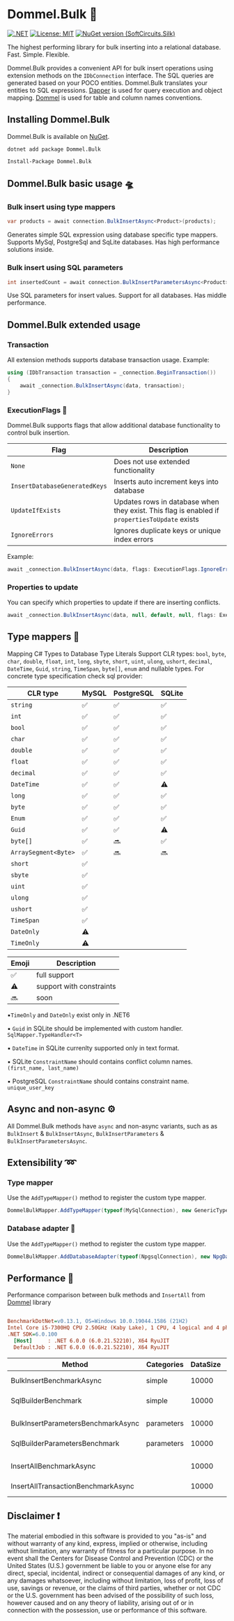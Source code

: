 # Dommel.Bulk 🚢

[![.NET](https://github.com/MMaximus111/Dommel.Bulk/actions/workflows/dotnet.yml/badge.svg?branch=main)](https://github.com/MMaximus111/Dommel.Bulk/actions/workflows/dotnet.yml)
[![License: MIT](https://img.shields.io/badge/License-MIT-purple.svg)](https://opensource.org/licenses/MIT)
[![NuGet version (SoftCircuits.Silk)](https://img.shields.io/nuget/v/Dommel.Bulk?color=blue&style=plastic?logoHeight=45)](https://www.nuget.org/packages/Dommel.Bulk)

The highest performing library for bulk inserting into a relational database.
Fast. Simple. Flexible.

Dommel.Bulk provides a convenient API for bulk insert operations using extension methods on the `IDbConnection` interface. The SQL queries are generated based on your POCO entities. Dommel.Bulk translates your entities to SQL expressions. [Dapper](https://github.com/StackExchange/Dapper) is used for query execution and object mapping. [Dommel](https://github.com/henkmollema/Dommel) is used for table and column names conventions.

## Installing Dommel.Bulk

Dommel.Bulk is available on [NuGet](https://www.nuget.org/packages/Dommel.Bulk).

```
dotnet add package Dommel.Bulk

Install-Package Dommel.Bulk
```

## Dommel.Bulk basic usage 🛸

### Bulk insert using type mappers
```cs
var products = await connection.BulkInsertAsync<Product>(products);
```
Generates simple SQL expression using database specific type mappers. Supports MySql, PostgreSql and SqLite databases. Has high performance solutions inside.

### Bulk insert using SQL parameters
```cs
int insertedCount = await connection.BulkInsertParametersAsync<Product>(products);
```
Use SQL parameters for insert values. Support for all databases. Has middle performance.

## Dommel.Bulk extended usage

### Transaction
All extension methods supports database transaction usage. Example:
```csharp
using (IDbTransaction transaction = _connection.BeginTransaction())
{
    await _connection.BulkInsertAsync(data, transaction);
}
```
### ExecutionFlags 🚩
Dommel.Bulk supports flags that allow additional database functionality to control bulk insertion.

| Flag | Description                         |
|------|-------------------------------------|
| `None`   | Does not use extended functionality |
| `InsertDatabaseGeneratedKeys` | Inserts auto increment keys into database |
| `UpdateIfExists` | Updates rows in database when they exist. This flag is enabled if `propertiesToUpdate` exists |
| `IgnoreErrors` | Ignores duplicate keys or unique index errors |

Example:
```csharp
await _connection.BulkInsertAsync(data, flags: ExecutionFlags.IgnoreErrors);
```
### Properties to update
You can specify which properties to update if there are inserting conflicts.
```csharp
await _connection.BulkInsertAsync(data, null, default, null, flags: ExecutionFlags.IgnoreErrors, nameof(Person.FirstName), nameof(Person.LastName));
```

## Type mappers 🗿
Mapping C# Types to Database Type Literals
Support CLR types: `bool`, `byte`, `char`, `double`, `float`, `int`, `long`, `sbyte`, `short`, `uint`, `ulong`, `ushort`, `decimal`, `DateTime`, `Guid`, `string`, `TimeSpan`, `byte[]`, `enum` and nullable types. For concrete type specification check sql provider:

|  CLR type  | MySQL | PostgreSQL | SQLite | 
|------------|-------|------------|--------|
| `string`   |✅|✅|✅|
| `int`   |✅|✅|✅|
| `bool`   |✅|✅|✅|
| `char`   |✅|✅|✅|
| `double`   |✅|✅|✅|
| `float`   |✅|✅|✅|
| `decimal`   |✅|✅|✅|
| `DateTime`   |✅|✅|⚠️|
| `long`   |✅|✅|✅|
| `byte`   |✅|✅|✅|
| `Enum`   |✅|✅|✅|
| `Guid`   |✅|✅|⚠️|
| `byte[]`   |✅|🔜|✅|
| `ArraySegment<Byte>`   |✅|🔜|🔜|
|`short`   |✅|||
|`sbyte`   |✅|||
|`uint`   |✅|||
|`ulong`   |✅|||
|`ushort`   |✅|||
|`TimeSpan`   |✅|||
|`DateOnly`   |⚠️|||
|`TimeOnly`   |⚠️|||


|Emoji|Description| 
|------------|-------|
| ✅|full support|
| ⚠️|support with constraints|
| 🔜 |soon|

▪️`TimeOnly` and `DateOnly` exist only in .NET6

▪️ `Guid` in SQLite should be implemented with custom handler. `SqlMapper.TypeHandler<T>`

▪️ `DateTime` in SQLite currenlty supported only in text format.

▪️ SQLite `ConstraintName` should contains conflict column names. `(first_name, last_name)`

▪️ PostgreSQL `ConstraintName` should contains constraint name. `unique_user_key`


## Async and non-async ⚙️
All Dommel.Bulk methods have `async` and non-async variants, such as as `BulkInsert` & `BulkInsertAsync`, `BulkInsertParameters` & `BulkInsertParametersAsync`.

## Extensibility ➿
### Type mapper
Use the `AddTypeMapper()` method to register the custom type mapper.
```cs
DommelBulkMapper.AddTypeMapper(typeof(MySqlConnection), new GenericTypeMapper<JsonElement>((e, tw) => tw.Write(e.ToString())));
```
### Database adapter 🔗
Use the `AddTypeMapper()` method to register the custom type mapper.
```csharp
DommelBulkMapper.AddDatabaseAdapter(typeof(NpgsqlConnection), new NpgDatabaseAdapter());
```

## Performance 🚀
Performance comparison between bulk methods and `InsertAll` from [Dommel](https://github.com/henkmollema/Dommel) library
``` ini

BenchmarkDotNet=v0.13.1, OS=Windows 10.0.19044.1586 (21H2)
Intel Core i5-7300HQ CPU 2.50GHz (Kaby Lake), 1 CPU, 4 logical and 4 physical cores
.NET SDK=6.0.100
  [Host]     : .NET 6.0.0 (6.0.21.52210), X64 RyuJIT
  DefaultJob : .NET 6.0.0 (6.0.21.52210), X64 RyuJIT


```
|                             Method | Categories | DataSize |       Mean |      Error |     StdDev | Ratio |       Gen 0 |       Gen 1 |     Gen 2 | Allocated |
|----------------------------------- |------------|----------|-----------:|-----------:|-----------:|------:|------------:|------------:|----------:|----------:|
|           BulkInsertBenchmarkAsync |     simple | 10000    | 1,989.8 ms |   86.79 ms |   45.39 ms |  1.00 |  13000.0000 |   5000.0000 | 1000.0000 |    273 MB |
|                SqlBuilderBenchmark |     simple | 10000    |   140.7 ms |   22.24 ms |   13.23 ms |  0.07 |  13000.0000 |   5000.0000 | 1000.0000 |    143 MB |
|                                    |            |          |            |            |            |       |             |             |           |           |
| BulkInsertParametersBenchmarkAsync | parameters | 10000    | 3,029.4 ms |   71.10 ms |   42.31 ms |  1.00 |  43000.0000 |  12000.0000 | 2000.0000 |    368 MB |
|      SqlBuilderParametersBenchmark | parameters | 10000    |   516.9 ms |   16.59 ms |   10.98 ms |  0.17 |  19000.0000 |   7000.0000 | 1000.0000 |    156 MB |
|                                    |            |          |            |            |            |       |             |             |           |           |
|            InsertAllBenchmarkAsync |            | 10000    |   107.21 s |   29.986 s |   19.834 s |       |  38000.0000 |   3000.0000 |         - |    114 MB |
| InsertAllTransactionBenchmarkAsync |            | 10000    |    15.98 s |    1.354 s |    0.896 s |       |  37000.0000 |   1000.0000 |         - |    113 MB |

## Disclaimer ❗️
The material embodied in this software is provided to you "as-is" and without warranty of any kind, express, implied or otherwise, including without limitation, any warranty of fitness for a particular purpose. In no event shall the Centers for Disease Control and Prevention (CDC) or the United States (U.S.) government be liable to you or anyone else for any direct, special, incidental, indirect or consequential damages of any kind, or any damages whatsoever, including without limitation, loss of profit, loss of use, savings or revenue, or the claims of third parties, whether or not CDC or the U.S. government has been advised of the possibility of such loss, however caused and on any theory of liability, arising out of or in connection with the possession, use or performance of this software.
